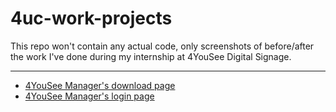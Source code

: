 # 4uc-work-projects
This repo won't contain any actual code, only screenshots of before/after the work I've done during my internship at 4YouSee Digital Signage.
***
- [4YouSee Manager's download page](https://github.com/erika-freitas/4uc-projects/blob/main/01_dwn-page.md)
- [4YouSee Manager's login page](https://github.com/erika-freitas/4uc-projects/blob/main/02_login-page.md)
